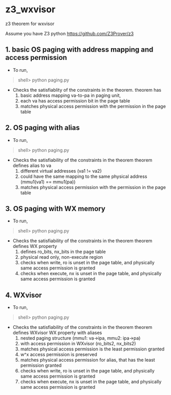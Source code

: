 # z3_wxvisor
z3 theorem for wxvisor


Assume you have Z3 python
https://github.com/Z3Prover/z3

## 1. basic OS paging with address mapping and access permission
- To run, 
> shell> python paging.py
- Checks the satisfiablity of the constraints in the theorem.
theorem has 
  1. basic address mapping va-to-pa in paging unit,
  2. each va has access permission bit in the page table
  3. matches physical access permission with the permission in the page table

## 2. OS paging with alias
- To run, 
> shell> python paging.py
- Checks the satisfiability of the constraints in the theorem
theorem defines alias to va
  1. different virtual addresses (va1 != va2)
  2. could have the same mapping to the same physical address (mmu1(va1) == mmu1(pa))
  3. matches physical access permission with the permission in the page table

## 3. OS paging with WX memory
- To run, 
> shell> python paging.py
- Checks the satisfiability of the constraints in the theorem
theorem defines WX property
  1. defines ro_bits, nx_bits in the page table
  2. physical read only, non-execute region
  3. checks when write, ro is unset in the page table, and physically same access permission is granted
  4. checks when execute, nx is unset in the page table, and physically same access permission is granted

## 4. WXvisor
- To run, 
> shell> python paging.py
- Checks the satisfiability of the constraints in the theorem
theorem defines WXvisor WX property with aliases
  1. nested paging structure (mmu1: va->ipa, mmu2: ipa->pa)
  2. with access permission in WXvisor (ro_bits2, nx_bits2)
  3. matches physical access permission is the least permission granted
  4. w^x access permission is preserved
  5. matches physical access permission for alias, that has the least permission granted
  6. checks when write, ro is unset in the page table, and physically same access permission is granted
  7. checks when execute, nx is unset in the page table, and physically same access permission is granted
